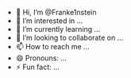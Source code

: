 - 👋 Hi, I’m @Franke1nstein
- 👀 I’m interested in ...
- 🌱 I’m currently learning ...
- 💞️ I’m looking to collaborate on ...
- 📫 How to reach me ...
- 😄 Pronouns: ...
- ⚡ Fun fact: ...

<!---
Franke1nstein/Franke1nstein is a ✨ special ✨ repository because its `README.md` (this file) appears on your GitHub profile.
You can click the Preview link to take a look at your changes.
--->
